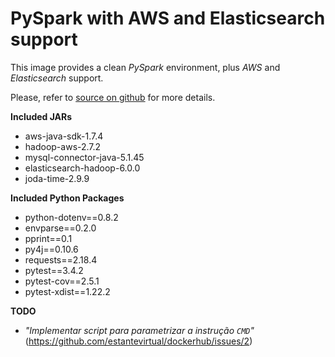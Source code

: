 # PySpark with AWS and Elasticsearch support

This image provides a clean _PySpark_ environment, plus _AWS_ and _Elasticsearch_ support.

Please, refer to [source on github](https://github.com/estantevirtual/dockerhub/blob/master/pyspark/Dockerfile) for
more details.

**Included JARs**

- aws-java-sdk-1.7.4
- hadoop-aws-2.7.2
- mysql-connector-java-5.1.45
- elasticsearch-hadoop-6.0.0
- joda-time-2.9.9

**Included Python Packages**

- python-dotenv==0.8.2
- envparse==0.2.0
- pprint==0.1
- py4j==0.10.6
- requests==2.18.4
- pytest==3.4.2
- pytest-cov==2.5.1
- pytest-xdist==1.22.2

**TODO**

- _"Implementar script para parametrizar a instrução `CMD`"_ (https://github.com/estantevirtual/dockerhub/issues/2)
